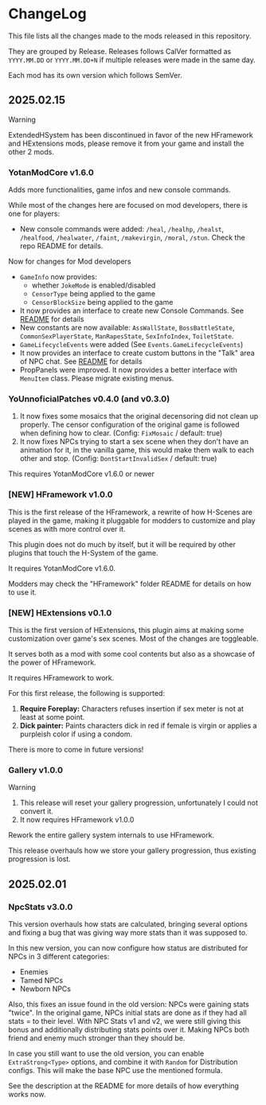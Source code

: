 # ChangeLog

This file lists all the changes made to the mods released in this repository.

They are grouped by Release. Releases follows CalVer formatted as `YYYY.MM.DD` or `YYYY.MM.DD+N`
if multiple releases were made in the same day.

Each mod has its own version which follows SemVer.


## 2025.02.15

> [!WARNING]
> ExtendedHSystem has been discontinued in favor of the new HFramework and HExtensions mods,
> please remove it from your game and install the other 2 mods.
>

### YotanModCore v1.6.0

Adds more functionalities, game infos and new console commands.

While most of the changes here are focused on mod developers, there is one for players:

- New console commands were added: `/heal`, `/healhp`, `/healst`, `/healfood`, `/healwater`, `/faint`, `/makevirgin`, `/moral`, `/stun`. Check the repo README for details.

Now for changes for Mod developers

- `GameInfo` now provides:
  - whether `JokeMode` is enabled/disabled
  - `CensorType` being applied to the game
  - `CensorBlockSize` being applied to the game
- It now provides an interface to create new Console Commands. See [README](./YotanModCore/README.md) for details
- New constants are now available: `AssWallState`, `BossBattleState`, `CommonSexPlayerState`, `ManRapesState`, `SexInfoIndex`, `ToiletState`.
- `GameLifecycleEvents` were added (See `Events.GameLifecycleEvents`)
- It now provides an interface to create custom buttons in the "Talk" area of NPC chat. See [README](./YotanModCore/README.md) for details
- PropPanels were improved. It now provides a better interface with `MenuItem` class. Please migrate existing menus.


### YoUnnoficialPatches v0.4.0 (and v0.3.0)

1. It now fixes some mosaics that the original decensoring did not clean up properly.
	The censor configuration of the original game is followed when defining how to clear.
	(Config: `FixMosaic` / default: true)
2. It now fixes NPCs trying to start a sex scene when they don't have an animation for it,
	in the vanilla game, this would make them walk to each other and stop.
	(Config: `DontStartInvalidSex` / default: true)

This requires YotanModCore v1.6.0 or newer


### [NEW] HFramework v1.0.0

This is the first release of the HFramework, a rewrite of how H-Scenes are
played in the game, making it pluggable for modders to customize and
play scenes as with more control over it.

This plugin does not do much by itself, but it will be required by other plugins
that touch the H-System of the game.

It requires YotanModCore v1.6.0.

Modders may check the "HFramework" folder README for details on how to use it.


### [NEW] HExtensions v0.1.0

This is the first version of HExtensions, this plugin aims at making some customization
over game's sex scenes. Most of the changes are toggleable.

It serves both as a mod with some cool contents but also as a showcase of the power of
HFramework.

It requires HFramework to work.

For this first release, the following is supported:

1. **Require Foreplay:** Characters refuses insertion if sex meter is not at least at some point.
2. **Dick painter:** Paints characters dick in red if female is virgin or applies a purpleish
	color if using a condom.

There is more to come in future versions!


### Gallery v1.0.0

> [!WARNING]
> 1. This release will reset your gallery progression, unfortunately I could not convert it.
> 2. It now requires HFramework v1.0.0
>

Rework the entire gallery system internals to use HFramework.

This release overhauls how we store your gallery progression, thus existing progression is lost.


## 2025.02.01

### NpcStats v3.0.0

This version overhauls how stats are calculated, bringing several options
and fixing a bug that was giving way more stats than it was supposed to.

In this new version, you can now configure how status are distributed for NPCs
in 3 different categories:

- Enemies
- Tamed NPCs
- Newborn NPCs

Also, this fixes an issue found in the old version: NPCs were gaining stats "twice".
In the original game, NPCs initial stats are done as if they had all stats = to their level.
With NPC Stats v1 and v2, we were still giving this bonus and additionally distributing stats
points over it. Making NPCs both friend and enemy much stronger than they should be.

In case you still want to use the old version, you can enable `ExtraStrong<Type>` options,
and combine it with `Random` for Distribution configs. This will make the base NPC use the mentioned formula.

See the description at the README for more details of how everything works now.
